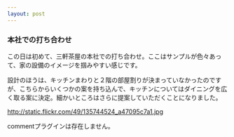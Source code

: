 ```yaml
---
layout: post
---
```

<h3>本社での打ち合わせ</h3>
<p>この日は初めて、三軒茶屋の本社での打ち合わせ。ここはサンプルが色々あって、家の設備のイメージを掴みやすい感じです。</p>
<p>設計のほうは、キッチンまわりと２階の部屋割りが決まっていなかったのですが、こちらからいくつかの案を持ち込んで、キッチンについてはダイニングを広く取る案に決定。細かいところはさらに提案していただくことになりました。</p>
<p><a href="http://static.flickr.com/49/135744524_a47095c7a1.jpg">http://static.flickr.com/49/135744524_a47095c7a1.jpg</a></p>
<p><span class="error">commentプラグインは存在しません。</span> </p>

